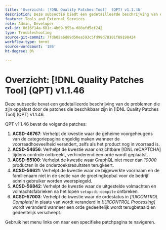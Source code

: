 ```yaml
---
title: 'Overzicht: [!DNL Quality Patches Tool]  (QPT) v1.1.46'
description: Deze subsectie biedt een gedetailleerde beschrijving van de problemen die zijn opgelost door de patches die beschikbaar zijn in  [!DNL Quality Patches Tool]  (QPT) v1.1.46.
feature: Tools and External Services
role: Admin, Developer
exl-id: 0d16f14a-681c-4b69-995a-d80afd5ef242
type: Troubleshooting
source-git-commit: 7fdb02a6d89d50ea593c5fd99d78101f89198424
workflow-type: tm+mt
source-wordcount: '186'
ht-degree: 0%

---
```


# Overzicht: [!DNL Quality Patches Tool] (QPT) v1.1.46

Deze subsectie bevat een gedetailleerde beschrijving van de problemen die zijn opgelost door de patches die beschikbaar zijn in [!DNL Quality Patches Tool] (QPT) v1.1.46.

QPT v1.1.46 bevat de volgende patches:

1. **ACSD-46767**: Verhelpt de kwestie waar de geheime voorgeheugens van de categoriepagina ongeldig maken wanneer de voorraadhoeveelheid verandert, zelfs als het product nog in voorraad is.
1. **ACSD-54656**: Verhelpt de kwestie waar onzichtbare [!DNL reCAPTCHA] tijdens controle ontbreekt, verhinderend een orde wordt geplaatst.
1. **ACSD-55100**: Verhelpt de kwestie waar GraphQL niet meer dan *10000* producten in de onderzoeksresultaten terugkeert.
1. **ACSD-56621**: Verhelpt de kwestie waar de bijgewerkte voornaam en de familienaam niet in de sectie van de groetingkopbal voor de bedrijf admin gebruiker worden weerspiegeld.
1. **ACSD-56842**: Verhelpt de kwestie waar de uitgestelde volmachten en volmachtsfabrieken na het lopen `setup:di:compile` ontbreken.
1. **ACSD-57003**: Verhelpt de kwestie waar de ordestatus in *[!UICONTROL Complete]* in plaats van wordt veranderd in *[!UICONTROL Processing]* wordt veranderd wanneer een orde gedeeltelijk wordt terugbetaald en gedeeltelijk verscheept.

Gebruik het menu links om naar een specifieke patchpagina te navigeren.
